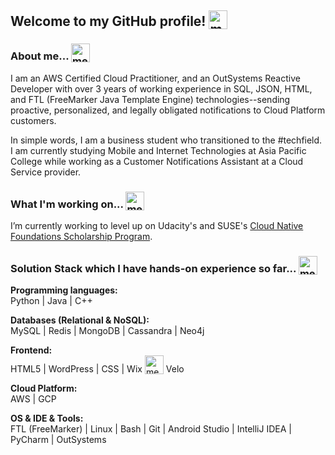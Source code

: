 ## Welcome to my GitHub profile! <img width="30" style="vertical-align:text-bottom;" src="https://emojis.slackmojis.com/emojis/images/1613437422/13171/meow_wave.gif?1613437422" alt="meow wave" />


### About me... <img width="30" style="vertical-align:text-bottom;" src="https://emojis.slackmojis.com/emojis/images/1613273603/12755/meow_wave_peak.png?1613273603" alt="meow wave peak" />  

I am an AWS Certified Cloud Practitioner, and an OutSystems Reactive Developer with over 3 years of working experience in SQL, JSON, HTML, and FTL (FreeMarker Java Template Engine) technologies--sending proactive, personalized, and legally obligated notifications to Cloud Platform customers.

In simple words, I am a business student who transitioned to the #techfield. I am currently studying Mobile and Internet Technologies at Asia Pacific College while working as a Customer Notifications Assistant at a Cloud Service provider.

### What I'm working on... <img width="30" style="vertical-align:text-bottom;" src="https://emojis.slackmojis.com/emojis/images/1600706728/10521/meow_code.gif?1600706728" alt="meow code"/> 
I’m currently working to level up on Udacity's and SUSE's [Cloud Native Foundations Scholarship Program](https://www.udacity.com/scholarships/suse-cloud-native-foundations-scholarship).

### Solution Stack which I have hands-on experience so far... <img width="30" style="vertical-align:text-bottom;" src="https://emojis.slackmojis.com/emojis/images/1613773113/13688/meow_dance.gif?1613773113" alt="meow dance"/>

**Programming languages:**<br/>
Python | Java | C++

**Databases (Relational & NoSQL):**<br/>
MySQL | Redis | MongoDB | Cassandra | Neo4j

**Frontend:**<br/>
HTML5 | WordPress | CSS | Wix <img width="30" style="vertical-align:text-bottom;" src="https://emojis.slackmojis.com/emojis/images/1612925347/12476/meow_dab.gif?1612925347" alt="meow_dab"> Velo

**Cloud Platform:**<br/>
AWS | GCP

**OS & IDE & Tools:**<br/>
FTL (FreeMarker) | Linux | Bash | Git | Android Studio | IntelliJ IDEA | PyCharm | OutSystems




<!--
**zarexalvindaria/zarexalvindaria** is a ✨ _special_ ✨ repository because its `README.md` (this file) appears on your GitHub profile.

Here are some ideas to get you started:



- 🔭 I’m currently working on ...
- 🌱 I’m currently learning ...
- 👯 I’m looking to collaborate on ...
- 🤔 I’m looking for help with ...
- 💬 Ask me about ...
- 📫 How to reach me: ...
- 😄 Pronouns: ...
- ⚡ Fun fact: ...
-->
